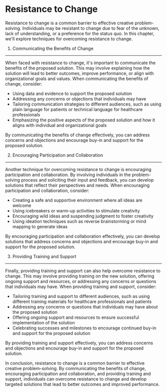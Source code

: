 Resistance to Change
===============================================================================

Resistance to change is a common barrier to effective creative problem-solving. Individuals may be resistant to change due to fear of the unknown, lack of understanding, or a preference for the status quo. In this chapter, we'll explore techniques for overcoming resistance to change.

1. Communicating the Benefits of Change
---------------------------------------

When faced with resistance to change, it's important to communicate the benefits of the proposed solution. This may involve explaining how the solution will lead to better outcomes, improve performance, or align with organizational goals and values. When communicating the benefits of change, consider:

* Using data and evidence to support the proposed solution
* Addressing any concerns or objections that individuals may have
* Tailoring communication strategies to different audiences, such as using plain language for patients or technical language for healthcare professionals
* Emphasizing the positive aspects of the proposed solution and how it aligns with individual and organizational goals

By communicating the benefits of change effectively, you can address concerns and objections and encourage buy-in and support for the proposed solution.

2. Encouraging Participation and Collaboration
----------------------------------------------

Another technique for overcoming resistance to change is encouraging participation and collaboration. By involving individuals in the problem-solving process and soliciting their input and feedback, you can develop solutions that reflect their perspectives and needs. When encouraging participation and collaboration, consider:

* Creating a safe and supportive environment where all ideas are welcome
* Using icebreakers or warm-up activities to stimulate creativity
* Encouraging wild ideas and suspending judgment to foster creativity
* Using ideation techniques such as reverse brainstorming or mind mapping to generate ideas

By encouraging participation and collaboration effectively, you can develop solutions that address concerns and objections and encourage buy-in and support for the proposed solution.

3. Providing Training and Support
---------------------------------

Finally, providing training and support can also help overcome resistance to change. This may involve providing training on the new solution, offering ongoing support and resources, or addressing any concerns or questions that individuals may have. When providing training and support, consider:

* Tailoring training and support to different audiences, such as using different training materials for healthcare professionals and patients
* Addressing any concerns or questions that individuals may have about the proposed solution
* Offering ongoing support and resources to ensure successful implementation of the solution
* Celebrating successes and milestones to encourage continued buy-in and support for the proposed solution

By providing training and support effectively, you can address concerns and objections and encourage buy-in and support for the proposed solution.

In conclusion, resistance to change is a common barrier to effective creative problem-solving. By communicating the benefits of change, encouraging participation and collaboration, and providing training and support, individuals can overcome resistance to change and develop targeted solutions that lead to better outcomes and improved performance.
